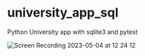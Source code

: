 # university_app_sql
Python University app with sqlite3 and pytest

![Screen Recording 2023-05-04 at 12 24 12](https://user-images.githubusercontent.com/83537967/236299816-761dd28e-36fb-41b5-8f7a-d6205922fce2.gif)
